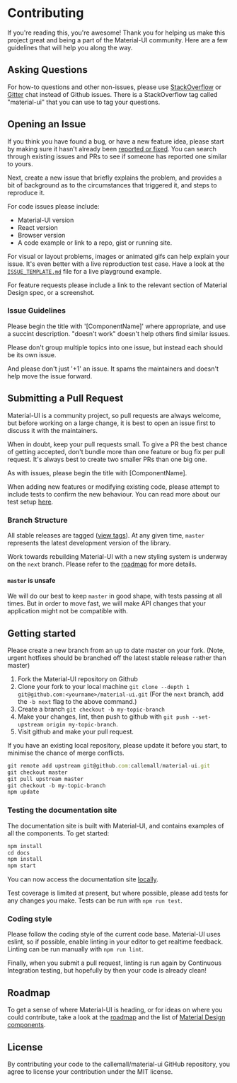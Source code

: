 # Contributing

If you're reading this, you're awesome! Thank you for helping us make this project great and being a part of the Material-UI community. Here are a few guidelines that will help you along the way.

## Asking Questions

For how-to questions and other non-issues, please use [StackOverflow](http://stackoverflow.com/questions/tagged/material-ui) or [Gitter](https://gitter.im/callemall/material-ui) chat instead of Github issues. There is a StackOverflow tag called "material-ui" that you can use to tag your questions.

## Opening an Issue

If you think you have found a bug, or have a new feature idea, please start by making sure it hasn't already been [reported or fixed](https://github.com/callemall/material-ui/issues?utf8=%E2%9C%93&q=is%3Aopen+is%3Aclosed). You can search through existing issues and PRs to see if someone has reported one similar to yours.

Next, create a new issue that briefly explains the problem, and provides a bit of background as to the circumstances that triggered it, and steps to reproduce it.

For code issues please include:
* Material-UI version
* React version
* Browser version
* A code example or link to a repo, gist or running site.

For visual or layout problems, images or animated gifs can help explain your issue.
It's even better with a live reproduction test case. Have a look at the [`ISSUE_TEMPLATE.md`](https://raw.githubusercontent.com/callemall/material-ui/master/.github/ISSUE_TEMPLATE.md) file for a live playground example.

For feature requests please include a link to the relevant section of Material Design spec, or a screenshot.

### Issue Guidelines

Please begin the title with '[ComponentName]' where appropriate, and use a succint description. "doesn't work" doesn't help others find similar issues.

Please don't group multiple topics into one issue, but instead each should be its own issue.

And please don't just '+1' an issue. It spams the maintainers and doesn't help move the issue forward.

## Submitting a Pull Request

Material-UI is a community project, so pull requests are always welcome, but before working on a large change, it is best to open an issue first to discuss it with the maintainers.

When in doubt, keep your pull requests small. To give a PR the best chance of getting accepted, don't bundle more than one feature or bug fix per pull request. It's always best to create two smaller PRs than one big one.

As with issues, please begin the title with [ComponentName].

When adding new features or modifying existing code, please attempt to include tests to confirm the new behaviour. You can read more about our test setup [here](https://github.com/callemall/material-ui/blob/master/test/README.md).

### Branch Structure

All stable releases are tagged ([view tags](https://github.com/callemall/material-ui/tags)). At any given time, `master` represents the latest development version of the library. 

Work towards rebuilding Material-UI with a new styling system is underway on the `next` branch. Please refer to the [roadmap](https://github.com/callemall/material-ui/blob/master/ROADMAP.md) for more details.

#### `master` is unsafe

We will do our best to keep `master` in good shape, with tests passing at all times. But in order to move fast, we will make API changes that your application might not be compatible with.


## Getting started

Please create a new branch from an up to date master on your fork. (Note, urgent hotfixes should be branched off the latest stable release rather than master)

1. Fork the Material-UI repository on Github
2. Clone your fork to your local machine `git clone --depth 1 git@github.com:<yourname>/material-ui.git`
(For the `next` branch, add the `-b next` flag to the above command.)
3. Create a branch `git checkout -b my-topic-branch`
4. Make your changes, lint, then push to github with `git push --set-upstream origin my-topic-branch`.
5. Visit github and make your pull request.

If you have an existing local repository, please update it before you start, to minimise the chance of merge conflicts.
```js
git remote add upstream git@github.com:callemall/material-ui.git
git checkout master
git pull upstream master
git checkout -b my-topic-branch
npm update
```

### Testing the documentation site

The documentation site is built with Material-UI, and contains examples of all the components. To get started:
```js
npm install
cd docs
npm install
npm start
```
You can now access the documentation site [locally](http://localhost:3000).

Test coverage is limited at present, but where possible, please add tests for any changes you make. Tests can be run with `npm run test`.

### Coding style

Please follow the coding style of the current code base. Material-UI uses eslint, so if possible, enable linting in your editor to get realtime feedback. Linting can be run manually with `npm run lint`.

Finally, when you submit a pull request, linting is run again by Continuous Integration testing, but hopefully by then your code is already clean!

## Roadmap

To get a sense of where Material-UI is heading, or for ideas on where you could contribute, take a look at the [roadmap](https://github.com/callemall/material-ui/blob/master/ROADMAP.md) and the list of [Material Design components](https://github.com/callemall/material-ui/issues/2863).


## License

By contributing your code to the callemall/material-ui GitHub repository, you agree to license your contribution under the MIT license.
